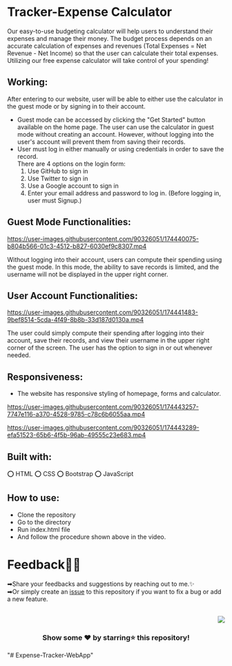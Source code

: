 # Tracker-Expense Calculator

Our easy-to-use budgeting calculator will help users to understand their expenses and manage their money. The budget process depends on an accurate calculation of expenses and revenues (Total Expenses = Net Revenue - Net Income) so that the user can calculate their total expenses. Utilizing our free expense calculator will take control of your spending!

 

## Working:
After entering to our website, user will be able to either use the calculator in the guest mode or by signing in to their account. 
- Guest mode can be accessed by clicking the "Get Started" button available on the home page. The user can use the calculator in guest mode without creating an account. However, without logging into the user's account will prevent them from saving their records.
- User must log in either manually or using credentials in order to save the record. </br>
  There are 4 options on the login form:
  1) Use GitHub to sign in
  2) Use Twitter to sign in
  3) Use a Google account to sign in
  4) Enter your email address and password to log in. (Before logging in, user must Signup.)

## Guest Mode Functionalities:


https://user-images.githubusercontent.com/90326051/174440075-b804b566-01c3-4512-b827-6030ef9c8307.mp4

Without logging into their account, users can compute their spending using the guest mode. In this mode, the ability to save records is limited, and the username will not be displayed in the upper right corner.


## User Account Functionalities:


https://user-images.githubusercontent.com/90326051/174441483-9bef8514-5cda-4f49-8b8b-33d187d0130a.mp4

The user could simply compute their spending after logging into their account, save their records, and view their username in the upper right corner of the screen. The user has the option to sign in or out whenever needed.

## Responsiveness:
- The website has responsive styling of homepage, forms and calculator.


https://user-images.githubusercontent.com/90326051/174443257-7747e116-a370-4528-9785-c78c6b6055aa.mp4



https://user-images.githubusercontent.com/90326051/174443289-efa51523-65b6-4f5b-96ab-49555c23e683.mp4




## Built with:
⭕ HTML
⭕ CSS
⭕ Bootstrap 
⭕ JavaScript

## How to use:
- Clone the repository
- Go to the directory
- Run index.html file
- And follow the procedure shown above in the video.

# Feedback✌🏼

➡Share your feedbacks and suggestions by reaching out to me.✨ </br>
➡Or simply create an <a href="https://github.com/KiranAminPanjwani/Tracker-Expense-Calculator/issues">issue</a> to this repository if you want to fix a bug or add a new feature.
<br> 
<br>
<p align="right"><a href="#top"><img src="https://img.shields.io/badge/-Back%20to%20Top-red?style=for-the-badge" /></a></p>

<div align="center">

### Show some ❤️ by starring⭐ this repository!

</div>
  
  
<div id="Bottom"></div>
"# Expense-Tracker-WebApp" 
